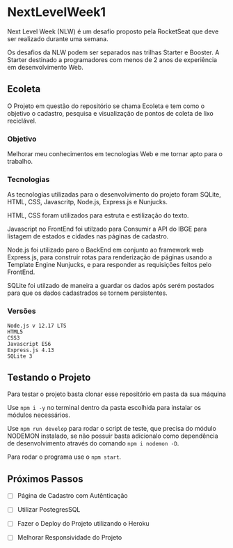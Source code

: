 # NextLevelWeek1

Next Level Week (NLW) é um desafio proposto pela RocketSeat que deve ser realizado durante uma semana.

Os desafios da NLW podem ser separados nas trilhas Starter e Booster. A Starter destinado a programadores com menos de 2 anos de experiência em desenvolvimento Web.

## Ecoleta

O Projeto em questão do repositório se chama Ecoleta e tem como o objetivo o cadastro, pesquisa e visualização de pontos de coleta de lixo reciclável.

### Objetivo

Melhorar meu conhecimentos em tecnologias Web e me tornar apto para o trabalho.

### Tecnologias

As tecnologias utilizadas para o desenvolvimento do projeto foram SQLite, HTML, CSS, Javascritp, Node.js, Express.js e Nunjucks.

HTML, CSS foram utilizados para estruta e estilização do texto.

Javascript no FrontEnd foi utilzado para Consumir a API do IBGE para listagem de estados e cidades nas páginas de cadastro.

Node.js foi utilizado paro o BackEnd em conjunto ao framework web Express.js, para construir rotas para renderização de páginas usando a Template Engine Nunjucks, e para responder as requisições feitos pelo FrontEnd.

SQLite foi utilzado de maneira a guardar os dados após serém postados para que os dados cadastrados se tornem persistentes.


### Versões

```
Node.js v 12.17 LTS
HTML5
CSS3
Javascript ES6
Express.js 4.13
SQLite 3
```

## Testando o Projeto

Para testar o projeto basta clonar esse repositório em pasta da sua máquina

Use `npm i -y` no terminal dentro da pasta escolhida para instalar os módulos necessários.

Use `npm run develop` para rodar o script de teste, que precisa do módulo NODEMON instalado, se não possuir basta adicionalo como dependência de desenvolvimento através do comando `npm i nodemon -D`.

Para rodar o programa use o `npm start`.


## Próximos Passos

+ [ ] Página de Cadastro com Autênticação
+ [ ] Utilizar PostegresSQL
+ [ ] Fazer o Deploy do Projeto utilizando o Heroku
+ [ ] Melhorar Responsividade do Projeto

